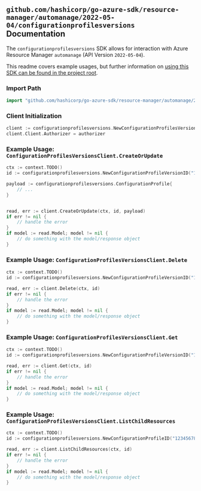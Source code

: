 
## `github.com/hashicorp/go-azure-sdk/resource-manager/automanage/2022-05-04/configurationprofilesversions` Documentation

The `configurationprofilesversions` SDK allows for interaction with Azure Resource Manager `automanage` (API Version `2022-05-04`).

This readme covers example usages, but further information on [using this SDK can be found in the project root](https://github.com/hashicorp/go-azure-sdk/tree/main/docs).

### Import Path

```go
import "github.com/hashicorp/go-azure-sdk/resource-manager/automanage/2022-05-04/configurationprofilesversions"
```


### Client Initialization

```go
client := configurationprofilesversions.NewConfigurationProfilesVersionsClientWithBaseURI("https://management.azure.com")
client.Client.Authorizer = authorizer
```


### Example Usage: `ConfigurationProfilesVersionsClient.CreateOrUpdate`

```go
ctx := context.TODO()
id := configurationprofilesversions.NewConfigurationProfileVersionID("12345678-1234-9876-4563-123456789012", "example-resource-group", "configurationProfileName", "versionName")

payload := configurationprofilesversions.ConfigurationProfile{
	// ...
}


read, err := client.CreateOrUpdate(ctx, id, payload)
if err != nil {
	// handle the error
}
if model := read.Model; model != nil {
	// do something with the model/response object
}
```


### Example Usage: `ConfigurationProfilesVersionsClient.Delete`

```go
ctx := context.TODO()
id := configurationprofilesversions.NewConfigurationProfileVersionID("12345678-1234-9876-4563-123456789012", "example-resource-group", "configurationProfileName", "versionName")

read, err := client.Delete(ctx, id)
if err != nil {
	// handle the error
}
if model := read.Model; model != nil {
	// do something with the model/response object
}
```


### Example Usage: `ConfigurationProfilesVersionsClient.Get`

```go
ctx := context.TODO()
id := configurationprofilesversions.NewConfigurationProfileVersionID("12345678-1234-9876-4563-123456789012", "example-resource-group", "configurationProfileName", "versionName")

read, err := client.Get(ctx, id)
if err != nil {
	// handle the error
}
if model := read.Model; model != nil {
	// do something with the model/response object
}
```


### Example Usage: `ConfigurationProfilesVersionsClient.ListChildResources`

```go
ctx := context.TODO()
id := configurationprofilesversions.NewConfigurationProfileID("12345678-1234-9876-4563-123456789012", "example-resource-group", "configurationProfileName")

read, err := client.ListChildResources(ctx, id)
if err != nil {
	// handle the error
}
if model := read.Model; model != nil {
	// do something with the model/response object
}
```
